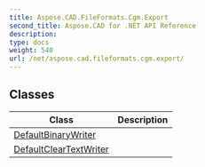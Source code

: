 ```yaml
---
title: Aspose.CAD.FileFormats.Cgm.Export
second_title: Aspose.CAD for .NET API Reference
description: 
type: docs
weight: 540
url: /net/aspose.cad.fileformats.cgm.export/
---
```



## Classes

| Class | Description |
| --- | --- |
| [DefaultBinaryWriter](./defaultbinarywriter/) |  |
| [DefaultClearTextWriter](./defaultcleartextwriter/) |  |


